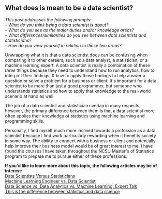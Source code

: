 ## What does is mean to be a data scientist?

*This post addresses the following prompts:*  
    - *What do you think being a data scientist is about?  
    - What do you see as the major duties and/or knowledge areas?  
    - What differences/similarities do you see between data scientists and statisticians?  
    - How do you view yourself in relation to these two areas?*

Unwrapping what it is that a data scientist does can be confusing when comparing it to other careers, such as a data analyst, a statistician, or a machine learning expert. A data scientist is really a combination of these *three* things because they need to understand how to run analytics, how to interpret their findings, & how to apply those findings to help answer a question or solve a problem for a business or client. It's important for a data scientist to be more than just a good programmer, but someone who understands statistics and how to apply that knowledge to the real-world scenario at hand as well.

The job of a data scientist and statistician overlap in many respects; however, the primary difference between them is that a data scientist more often applies their knowledge of statistics using machine learning and programming skills.

Personally, I find myself much more inclined towards a profession as a data scientist because I find work particularly rewarding when it benefits society in some way. The ability to connect with a business or client and potentially help improve their business model would be of great interest to me. I have found the courses I have taken throughout the NCSU Master's of Statistics program to prepare me to pursue either of these professions.


**If you'd like to learn more about this topic, the following articles may be of interest:**  
[Data Scientists Versus Statisticians](https://medium.com/odscjournal/data-scientists-versus-statisticians-8ea146b7a47f)  
[Machine Learning Engineer vs. Data Scientist](https://www.springboard.com/blog/data-science/machine-learning-engineer-vs-data-scientist/)  
[Data Science vs. Data Analytics vs. Machine Learning: Expert Talk](https://www.simplilearn.com/data-science-vs-data-analytics-vs-machine-learning-article)  
[This is the difference between statistics and data science](https://mixpanel.com/blog/this-is-the-difference-between-statistics-and-data-science/)
